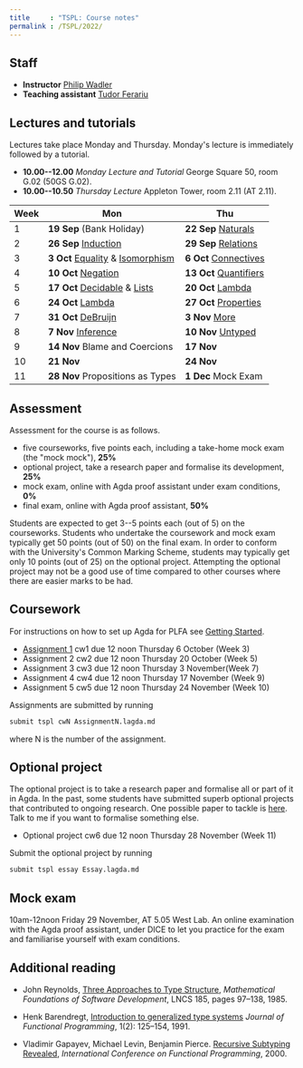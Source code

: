 ```yaml
---
title     : "TSPL: Course notes"
permalink : /TSPL/2022/
---
```



## Staff

* **Instructor**
    [Philip Wadler](https://homepages.inf.ed.ac.uk/wadler)
* **Teaching assistant**
    [Tudor Ferariu](https://www.inf.ed.ac.uk/people/students/Tudor_Ferariu.html)

## Lectures and tutorials

Lectures take place Monday and Thursday.
Monday's lecture is immediately followed by a tutorial.

* **10.00--12.00** _Monday Lecture and Tutorial_
  George Square 50, room G.02 (50GS G.02).
* **10.00--10.50** _Thursday Lecture_
  Appleton Tower, room 2.11 (AT 2.11).

<table>
<thead>
 <tr>
  <th scope="col">Week</th>
  <th scope="col">Mon</th>
  <th scope="col">Thu</th>
 </tr>
</thead>
<tbody>
 <tr>
  <td>1</td>
  <td><b>19 Sep</b> (Bank Holiday)
  <td><b>22 Sep</b> <a href="/Naturals/">Naturals</a></td>
 </tr>
 <tr>
  <td>2</td>
  <td><b>26 Sep</b> <a href="/Induction/">Induction</a></td>
  <td><b>29 Sep</b> <a href="/Relations/">Relations</a></td>
 </tr>
 <tr>
  <td>3</td>
  <td><b> 3 Oct</b> <a href="/Equality/">Equality</a> &amp;
                    <a href="/Isomorphism/">Isomorphism</a></td></td>
  <td><b> 6 Oct</b> <a href="/Connectives/">Connectives</a></td>
 </tr>
 <tr>
  <td>4</td>
  <td><b>10 Oct</b> <a href="/Negation/">Negation</a></td>
  <td><b>13 Oct</b> <a href="/Quantifiers/">Quantifiers</a></td>
 </tr>
 <tr>
  <td>5</td>
  <td><b>17 Oct</b> <a href="/Decidable/">Decidable</a> &amp;
                    <a href="/Lists/">Lists</a></td>
  <td><b>20 Oct</b> <a href="/Lambda/">Lambda</a></td>
 </tr>
 <tr>
  <td>6</td>
  <td><b>24 Oct</b> <a href="/Lambda/">Lambda</a></td>
  <td><b>27 Oct</b> <a href="/Properties/">Properties</a></td>
 </tr>
 <tr>
  <td>7</td>
  <td><b>31 Oct</b> <a href="/DeBruijn/">DeBruijn</a></td>
  <td><b> 3 Nov</b> <a href="/More/">More</a></td>
 </tr>
 <tr>
  <td>8</td>
  <td><b> 7 Nov</b> <a href="/Inference/">Inference</a></td>
  <td><b>10 Nov</b> <a href="/Untyped/">Untyped</a></td></td>
 </tr>
 <tr>
  <td>9</td>
  <td><b>14 Nov</b> Blame and Coercions </td>
  <td><b>17 Nov</b> </td>
 </tr>
 <tr>
  <td>10</td>
  <td><b>21 Nov</b>	</td>
  <td><b>24 Nov</b>	</td>
 </tr>
 <tr>
  <td>11</td>
  <td><b>28 Nov</b> Propositions as Types </td>
  <td><b> 1 Dec</b> Mock Exam </td>
 </tr>
</tbody>
</table>


## Assessment

Assessment for the course is as follows.

* five courseworks, five points each, including a take-home mock exam
  (the "mock mock"), <b>25%</b>
* optional project, take a research paper and formalise its development, <b>25%</b>
* mock exam, online with Agda proof assistant under exam conditions, <b>0%</b>
* final exam, online with Agda proof assistant, <b>50%</b>

Students are expected to get 3--5 points each (out of 5) on the
courseworks. Students who undertake the coursework and mock exam typically
get 50 points (out of 50) on the final exam. In order to conform with
the University's Common Marking Scheme, students may typically
get only 10 points (out of 25) on the optional project.  Attempting
the optional project may not be a good use of time compared to other
courses where there are easier marks to be had.


## Coursework

For instructions on how to set up Agda for PLFA see [Getting Started](/GettingStarted/).

* [Assignment 1](/TSPL/2022/Assignment1/) cw1 due 12 noon Thursday 6 October (Week 3)
* Assignment 2 cw2 due 12 noon Thursday 20 October (Week 5)
* Assignment 3 cw3 due 12 noon Thursday 3 November(Week 7)
* Assignment 4 cw4 due 12 noon Thursday 17 November (Week 9)
* Assignment 5 cw5 due 12 noon Thursday 24 November (Week 10)
  <!-- Use file [Exam](/TSPL/2022/Exam/). Despite the rubric, do **all three questions**. -->


Assignments are submitted by running
``` bash
submit tspl cwN AssignmentN.lagda.md
```
where N is the number of the assignment.


## Optional project

The optional project is to take a research paper and formalise all or
part of it in Agda.  In the past, some students have submitted superb optional
projects that contributed to ongoing research. One possible paper to tackle is
[here](https://homepages.inf.ed.ac.uk/wadler/papers/coercions-jfp/coercions-jfp.pdf).
Talk to me if you want to formalise something else.

* Optional project cw6 due 12 noon Thursday 28 November (Week 11)

Submit the optional project by running
``` bash
submit tspl essay Essay.lagda.md
```

## Mock exam

10am-12noon Friday 29 November, AT 5.05 West Lab. An online
examination with the Agda proof assistant, under DICE to let you
practice for the exam and familiarise yourself with exam conditions.


## Additional reading

* John Reynolds,
  [Three Approaches to Type Structure][reynolds],
  _Mathematical Foundations of Software Development_,
  LNCS 185, pages 97–138, 1985.

* Henk Barendregt,
  [Introduction to generalized type systems][barendregt]
  _Journal of Functional Programming_, 1(2): 125–154, 1991.

* Vladimir Gapayev, Michael Levin, Benjamin Pierce.
  [Recursive Subtyping Revealed][gapayev],
  _International Conference on Functional Programming_, 2000.

[reynolds]: https://homepages.inf.ed.ac.uk/wadler/papers/reynolds/three-approaches.pdf

[barendregt]: https://homepages.inf.ed.ac.uk/wadler/papers/barendregt/pure-type-systems.pdf

[gapayev]: https://homepages.inf.ed.ac.uk/wadler/papers/gapayev/gapayev-et-al-icfp2000.pdf


<!--
## Midterm course feedback

You may offer feedback on the course at
[https://www.surveymonkey.co.uk/r/YX7ZFYC](https://www.surveymonkey.co.uk/r/YX7ZFYC).

Please do so by 12 noon Thursday 31 October.
-->

<!--

## Mock exam

Here is the text of the [second mock](/courses/tspl/2018/Mock2.pdf)
and the exam [instructions](/courses/tspl/2018/Instructions.pdf).

-->
